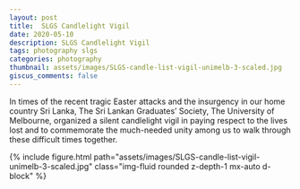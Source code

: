 ```yaml
---
layout: post
title:  SLGS Candlelight Vigil
date: 2020-05-10
description: SLGS Candlelight Vigil
tags: photography slgs
categories: photography
thumbnail: assets/images/SLGS-candle-list-vigil-unimelb-3-scaled.jpg
giscus_comments: false
---
```


In times of the recent tragic Easter attacks and the insurgency in our home country Sri Lanka, The Sri Lankan Graduates’ Society, The University of Melbourne, organized a silent candlelight vigil in paying respect to the lives lost and to commemorate the much-needed unity among us to walk through these difficult times together.

<div class="row mt-3">
    <div class="col-sm mt-3 mt-md-0">
        {% include figure.html path="assets/images/SLGS-candle-list-vigil-unimelb-3-scaled.jpg" class="img-fluid rounded z-depth-1 mx-auto d-block" %}
    </div>
</div>

